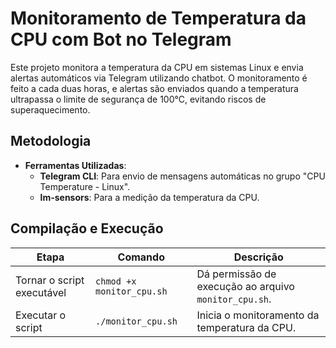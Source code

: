 # Monitoramento de Temperatura da CPU com Bot no Telegram

Este projeto monitora a temperatura da CPU em sistemas Linux e envia alertas automáticos via Telegram utilizando chatbot. O monitoramento é feito a cada duas horas, e alertas são enviados quando a temperatura ultrapassa o limite de segurança de 100°C, evitando riscos de superaquecimento.

## Metodologia

- **Ferramentas Utilizadas**:
  - **Telegram CLI**: Para envio de mensagens automáticas no grupo "CPU Temperature - Linux".
  - **lm-sensors**: Para a medição da temperatura da CPU.

## Compilação e Execução

| Etapa               | Comando                        | Descrição                                             |
|---------------------|--------------------------------|-------------------------------------------------------|
| Tornar o script executável | `chmod +x monitor_cpu.sh`      | Dá permissão de execução ao arquivo `monitor_cpu.sh`. |
| Executar o script   | `./monitor_cpu.sh`             | Inicia o monitoramento da temperatura da CPU.         |

